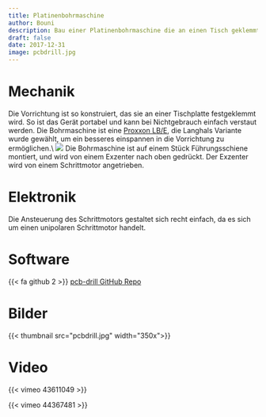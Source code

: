 ```yaml
---
title: Platinenbohrmaschine
author: Bouni
description: Bau einer Platinenbohrmaschine die an einen Tisch geklemmt werden kann und von unten durch die Platine die Löcher bohrt. das anpeilen der Löcher soll mit Hilfe einer Webcam passieren
draft: false
date: 2017-12-31
image: pcbdrill.jpg
---
```


# Mechanik 

Die Vorrichtung ist so konstruiert, das sie an einer Tischplatte festgeklemmt wird.
So ist das Gerät portabel und kann bei Nichtgebrauch einfach verstaut werden.
Die Bohrmaschine ist eine [Proxxon LB/E](http://www.proxxon.com/eng/html/28485.php), die Langhals Variante wurde gewählt, um ein besseres einspannen in die Vorrichtung zu ermöglichen.\\
![](http://www.proxxon.com/eng/images/produkte/28485.jpg)
Die Bohrmaschine ist auf einem Stück Führungsschiene montiert, und wird von einem Exzenter nach oben gedrückt. Der Exzenter wird von einem Schrittmotor angetrieben.  

# Elektronik 
Die Ansteuerung des Schrittmotors gestaltet sich recht einfach, da es sich um einen unipolaren Schrittmotor handelt.

# Software 

{{< fa github 2 >}} [pcb-drill GitHub Repo](https://github.com/Bouni/pcb-drill)

# Bilder

{{< thumbnail src="pcbdrill.jpg" width="350x">}}

# Video 

{{< vimeo 43611049 >}}

{{< vimeo 44367481 >}}


